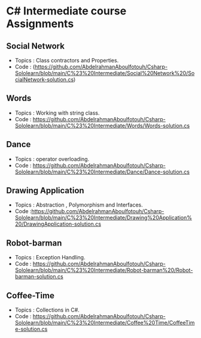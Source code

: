 # C# Intermediate course Assignments 

  ## Social Network
- Topics : Class contractors and Properties.
- Code   : (https://github.com/AbdelrahmanAboulfotouh/Csharp-Sololearn/blob/main/C%23%20Intermediate/Social%20Network%20/SocialNetwork-solution.cs)

## Words
- Topics : Working with string class.
- Code   : https://github.com/AbdelrahmanAboulfotouh/Csharp-Sololearn/blob/main/C%23%20Intermediate/Words/Words-solution.cs

## Dance
- Topics : operator overloading.
- Code   : https://github.com/AbdelrahmanAboulfotouh/Csharp-Sololearn/blob/main/C%23%20Intermediate/Dance/Dance-solution.cs

## Drawing Application
- Topics : Abstraction , Polymorphism and Interfaces.
- Code   :https://github.com/AbdelrahmanAboulfotouh/Csharp-Sololearn/blob/main/C%23%20Intermediate/Drawing%20Application%20/DrawingApplication-solution.cs

## Robot-barman
- Topics : Exception Handling.
- Code   : https://github.com/AbdelrahmanAboulfotouh/Csharp-Sololearn/blob/main/C%23%20Intermediate/Robot-barman%20/Robot-barman-solution.cs

## Coffee-Time
- Topics : Collections in C#.
- Code   : https://github.com/AbdelrahmanAboulfotouh/Csharp-Sololearn/blob/main/C%23%20Intermediate/Coffee%20Time/CoffeeTime-solution.cs

